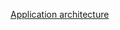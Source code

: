 [Application architecture](https://github.com/KunjPathak12/LiveStreaming_Cloud_ETL_AWS_Stocks_API/blob/main/FINSTOCKArch(2).jpg)
